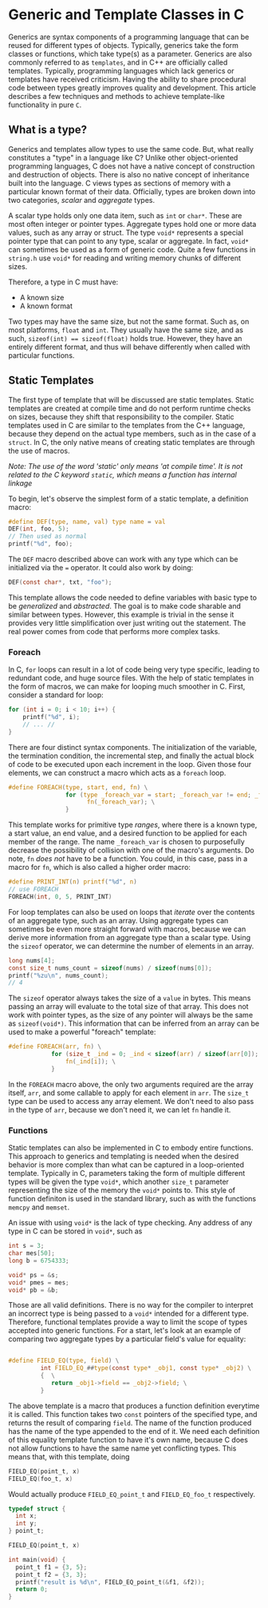 # Generic and Template Classes in C

Generics are syntax components of a programming language that can be reused for different types of objects.
Typically, generics take the form classes or functions, which take type(s) as a parameter. Generics are also
commonly referred to as `templates`, and in C++ are officially called templates. Typically, programming 
languages which lack generics or templates have received criticism. Having the ability to share procedural
code between types greatly improves quality and development. This article describes a few
techniques and methods to achieve template-like functionality in pure `C`.

## What is a type?

Generics and templates allow types to use the same code. But, what really constitutes a "type" in a language 
like C? Unlike other object-oriented programming languages, C does not have a native concept of construction and 
destruction of objects. There is also no native concept of inheritance built into the language. C views types 
as sections of memory with a particular known format of their data. Officially, types are broken down into two 
categories, *scalar* and *aggregate* types.

A scalar type holds only one data item, such as `int` or `char*`. These are most often integer or pointer types. Aggregate
types hold one or more data values, such as any array or struct. The type `void*` represents a special
pointer type that can point to any type, scalar or aggregate. In fact, `void*` can sometimes be used as a form of
generic code. Quite a few functions in `string.h` use `void*` for reading and writing memory chunks of different
sizes.

Therefore, a type in C must have:

* A known size
* A known format

Two types may have the same size, but not the same format. Such as, on most platforms, `float` and `int`. They usually
have the same size, and as such, `sizeof(int) == sizeof(float)` holds true. However, they have an entirely different format,
and thus will behave differently when called with particular functions.

## Static Templates

The first type of template that will be discussed are static templates. Static templates are created at compile time and
do not perform runtime checks on sizes, because they shift that responsibility to the compiler. Static templates used in C
are similar to the templates from the C++ language, because they depend on the actual type members, such as in the case of a
`struct`. In C, the only native means of creating static templates are through the use of macros.

*Note: The use of the word 'static' only means 'at compile time'. It is not related to the C keyword `static`, which means a function has internal linkage*

To begin, let's observe the simplest form of a static template, a definition macro:

```c
#define DEF(type, name, val) type name = val
DEF(int, foo, 5);
// Then used as normal
printf("%d", foo);
```

The `DEF` macro described above can work with any type which can be initialized via the `=` operator. It could also work
by doing:

```c
DEF(const char*, txt, "foo");
```

This template allows the code needed to define variables with basic type to be *generalized* and *abstracted*. The goal is
to make code sharable and similar between types. However, this example is trivial in the sense it provides very little simplification
over just writing out the statement. The real power comes from code that performs more complex tasks.

### Foreach

In C, `for` loops can result in a lot of code being very type specific, leading to redundant code, and huge source files. With the help of
static templates in the form of macros, we can make for looping much smoother in C. First, consider a standard for loop:

```c
for (int i = 0; i < 10; i++) {
    printf("%d", i);
    // ... //
}
```

There are four distinct syntax components. The initialization of the variable, the termination condition, the
incremental step, and finally the actual block of code to be executed upon each increment in the loop. Given those four elements,
we can construct a macro which acts as a `foreach` loop.

```c
#define FOREACH(type, start, end, fn) \
                for (type _foreach_var = start; _foreach_var != end; _foreach_var++) { \
                      fn(_foreach_var); \
                }
```

This template works for primitive type *ranges*, where there is a known type, a start value, an end value, and a desired
function to be applied for each member of the range. The name `_foreach_var` is chosen to purposefully decrease the possibility of
collision with one of the macro's arguments. Do note, `fn` *does not* have to be a function. You could, in this case, pass in
a macro for `fn`, which is also called a higher order macro:

```c
#define PRINT_INT(n) printf("%d", n)
// use FOREACH
FOREACH(int, 0, 5, PRINT_INT)
```

For loop templates can also be used on loops that *iterate* over the contents of an aggregate type, such as an array. Using
aggregate types can sometimes be even more straight forward with macros, because we can derive more information from an aggregate type
than a scalar type. Using the `sizeof` operator, we can determine the number of elements in an array. 

```c
long nums[4];
const size_t nums_count = sizeof(nums) / sizeof(nums[0]);
printf("%zu\n", nums_count);
// 4
```

The `sizeof` operator always takes the size of a `value` in bytes. This means passing an array will evaluate to the
total size of that array. This does not work with pointer types, as the size of any pointer will always be the same as 
`sizeof(void*)`. This information that can be inferred from an array can be used to make a powerful "foreach" template:

```c
#define FOREACH(arr, fn) \
            for (size_t _ind = 0; _ind < sizeof(arr) / sizeof(arr[0]); _ind++) { \
                fn(_ind[i]); \
            }
```

In the `FOREACH` macro above, the only two arguments required are the array itself, `arr`, and some callable to apply for each
element in `arr`. The `size_t` type can be used to access any array element. We don't need to also pass in the type of
`arr`, because we don't need it, we can let `fn` handle it.

### Functions

Static templates can also be implemented in C to embody entire functions. This approach to generics and templating is needed
when the desired behavior is more complex than what can be captured in a loop-oriented template. Typically in C, 
parameters taking the form of multiple different types will be given the type `void*`, which another `size_t` parameter
representing the size of the memory the `void*` points to. This style of function definiton is used in the standard library,
such as with the functions `memcpy` and `memset`.

An issue with using `void*` is the lack of type checking. Any address of any type in C can be stored in `void*`, such as

```c
int s = 3;
char mes[50];
long b = 6754333;

void* ps = &s;
void* pmes = mes;
void* pb = &b;
```

Those are all valid definitions. There is no way for the compiler to interpret an incorrect type is being passed to a `void*`
intended for a different type. Therefore, functional templates provide a way to limit the scope of types
accepted into generic functions. For a start, let's look at an example of comparing two aggregate types by a particular
field's value for equality:

```c

#define FIELD_EQ(type, field) \
         int FIELD_EQ_##type(const type* _obj1, const type* _obj2) \
         {  \
            return _obj1->field == _obj2->field; \
         }
```

The above template is a macro that produces a function definition everytime it is called. This function takes two 
`const` pointers of the specified type, and returns the result of comparing `field`. The name of the function produced
has the name of the type appended to the end of it. We need each definition of this equality template function to have it's own name, 
because C does not allow functions to have the same name yet conflicting types. This means that, with this template, doing

```c
FIELD_EQ(point_t, x)
FIELD_EQ(foo_t, x)
```

Would actually produce `FIELD_EQ_point_t` and `FIELD_EQ_foo_t` respectively. 

```c
typedef struct {
  int x;
  int y;
} point_t;

FIELD_EQ(point_t, x)

int main(void) {
  point_t f1 = {3, 5};
  point_t f2 = {3, 3};
  printf("result is %d\n", FIELD_EQ_point_t(&f1, &f2));
  return 0;
}
```


